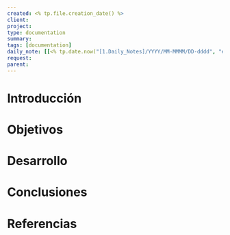 ```yaml
---
created: <% tp.file.creation_date() %>
client:
project:
type: documentation
summary:
tags: [documentation]
daily_note: [[<% tp.date.now("[1.Daily_Notes]/YYYY/MM-MMMM/DD-dddd", "es") %>|Daily_Note]] 
request: 
parent:
---
```


  

# Introducción

  

# Objetivos

  

# Desarrollo

  

# Conclusiones

  

# Referencias